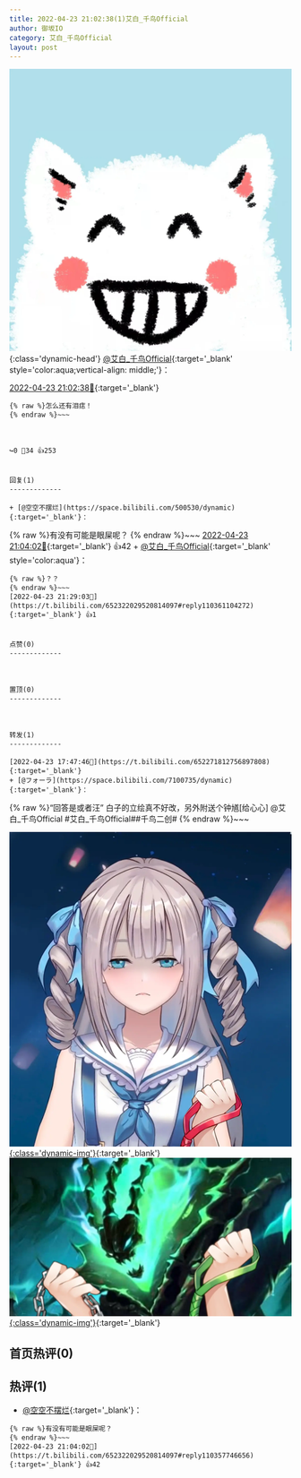 ```yaml
---
title: 2022-04-23 21:02:38(1)艾白_千鸟Official
author: 御坂IO
category: 艾白_千鸟Official
layout: post
---
```


![img](/images/9ae8b9445fd0665cc014d9080156a45271be73c6.jpg){:class='dynamic-head'}
[@艾白_千鸟Official](https://space.bilibili.com/334537711/dynamic){:target='_blank' style='color:aqua;vertical-align: middle;'}：

[2022-04-23 21:02:38🔗](https://t.bilibili.com/652322029520814097){:target='_blank'}

~~~
{% raw %}怎么还有泪痣！
{% endraw %}~~~



↪️0 💬34 👍253


回复(1)
-------------

+ [@空空不摆烂](https://space.bilibili.com/500530/dynamic){:target='_blank'}：
~~~
{% raw %}有没有可能是眼屎呢？
{% endraw %}~~~
[2022-04-23 21:04:02🔗](https://t.bilibili.com/652322029520814097#reply110357746656){:target='_blank'} 👍42
    + [@艾白_千鸟Official](https://space.bilibili.com/334537711/dynamic){:target='_blank' style='color:aqua'}：
~~~
{% raw %}？？
{% endraw %}~~~
[2022-04-23 21:29:03🔗](https://t.bilibili.com/652322029520814097#reply110361104272){:target='_blank'} 👍1


点赞(0)
-------------



置顶(0)
-------------



转发(1)
-------------

[2022-04-23 17:47:46🔗](https://t.bilibili.com/652271812756897808){:target='_blank'}
+ [@フォーラ](https://space.bilibili.com/7100735/dynamic){:target='_blank'}：
~~~
{% raw %}“回答是或者汪”
白子的立绘真不好改，另外附送个钟馗[给心心]
@艾白_千鸟Official #艾白_千鸟Official##千鸟二创#
{% endraw %}~~~


[![img](/images/f893355d384d376106a4f03e7dd0806cec1ac77f.png){:class='dynamic-img'}](/images/f893355d384d376106a4f03e7dd0806cec1ac77f.png){:target='_blank'}
[![img](/images/fe5356813ca2ceccdae48018ac7fc44b61502f74.png){:class='dynamic-img'}](/images/fe5356813ca2ceccdae48018ac7fc44b61502f74.png){:target='_blank'}




首页热评(0)
-------------



热评(1)
-------------

+ [@空空不摆烂](https://space.bilibili.com/500530/dynamic){:target='_blank'}：
~~~
{% raw %}有没有可能是眼屎呢？
{% endraw %}~~~
[2022-04-23 21:04:02🔗](https://t.bilibili.com/652322029520814097#reply110357746656){:target='_blank'} 👍42


